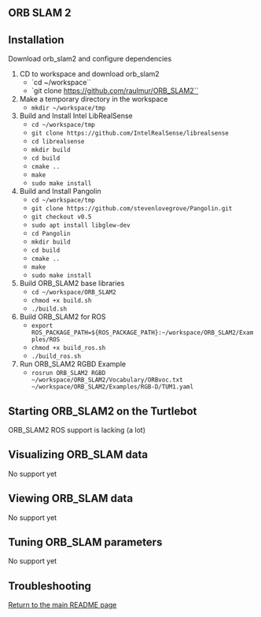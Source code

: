 ## ORB SLAM 2


## Installation
Download orb_slam2 and configure dependencies
1. CD to workspace and download orb_slam2
    * `cd ~/workspace``
    * `git clone https://github.com/raulmur/ORB_SLAM2``
2. Make a temporary directory in the workspace
    * `mkdir ~/workspace/tmp`
3. Build and Install Intel LibRealSense
    * `cd ~/workspace/tmp`
    * `git clone https://github.com/IntelRealSense/librealsense`
    * `cd librealsense`
    * `mkdir build`
    * `cd build`
    * `cmake ..`
    * `make`
    * `sudo make install`
4. Build and Install Pangolin
    * `cd ~/workspace/tmp`
    * `git clone https://github.com/stevenlovegrove/Pangolin.git`
    * `git checkout v0.5`
    * `sudo apt install libglew-dev`
    * `cd Pangolin`
    * `mkdir build`
    * `cd build`
    * `cmake ..`
    * `make`
    * `sudo make install`
5. Build ORB_SLAM2 base libraries
    * `cd ~/workspace/ORB_SLAM2`
    * `chmod +x build.sh`
    * `./build.sh`
6. Build ORB_SLAM2 for ROS
    * `export ROS_PACKAGE_PATH=${ROS_PACKAGE_PATH}:~/workspace/ORB_SLAM2/Examples/ROS`
    * `chmod +x build_ros.sh`
    * `./build_ros.sh`
7. Run ORB_SLAM2 RGBD Example
    * `rosrun ORB_SLAM2 RGBD ~/workspace/ORB_SLAM2/Vocabulary/ORBvoc.txt ~/workspace/ORB_SLAM2/Examples/RGB-D/TUM1.yaml`

## Starting ORB_SLAM2 on the Turtlebot
ORB_SLAM2 ROS support is lacking (a lot)

## Visualizing ORB_SLAM data
No support yet

## Viewing ORB_SLAM data
No support yet

## Tuning ORB_SLAM parameters
No support yet

## Troubleshooting


 

[Return to the main README page](/README.md)
